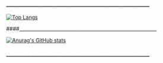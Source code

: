 #### __________________________________________________________

[![Top Langs](https://github-readme-stats.vercel.app/api/top-langs/?username=bialas0&custom_title=top+10+languages&layout=compact&theme=tokyonight&show_icons=true)](https://github.com/anuraghazra/github-readme-stats)

####__________________________________________________________

[![Anurag's GitHub stats](https://github-readme-stats.vercel.app/api?username=bialas0&layout=compact&theme=tokyonight&show_icons=true)](https://github.com/anuraghazra/github-readme-stats)

#### __________________________________________________________
